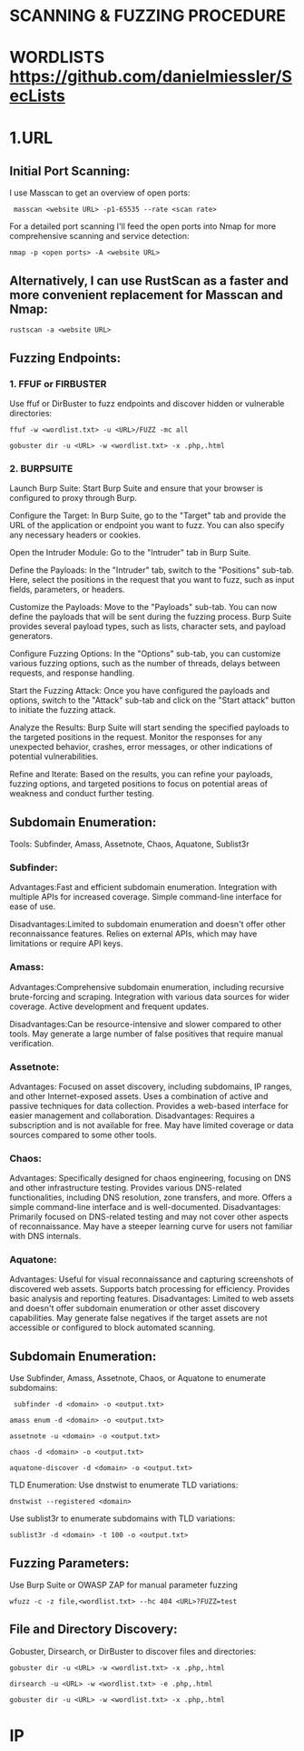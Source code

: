 # SCANNING & FUZZING PROCEDURE
# WORDLISTS https://github.com/danielmiessler/SecLists
# 1.URL

## Initial Port Scanning:

I use Masscan to get an overview of open ports:

` masscan <website URL> -p1-65535 --rate <scan rate>`

For a detailed port scanning I'll feed the open ports into Nmap for more comprehensive scanning and service detection:

`nmap -p <open ports> -A <website URL>`

## Alternatively, I can use RustScan as a faster and more convenient replacement for Masscan and Nmap:

`rustscan -a <website URL>`


## Fuzzing Endpoints:
### 1. FFUF or FIRBUSTER
Use ffuf or DirBuster to fuzz endpoints and discover hidden or vulnerable directories:

`ffuf -w <wordlist.txt> -u <URL>/FUZZ -mc all`

`gobuster dir -u <URL> -w <wordlist.txt> -x .php,.html`

### 2. BURPSUITE 
Launch Burp Suite: Start Burp Suite and ensure that your browser is configured to proxy through Burp.

Configure the Target: In Burp Suite, go to the "Target" tab and provide the URL of the application or endpoint you want to fuzz. You can also specify any necessary headers or cookies.

Open the Intruder Module: Go to the "Intruder" tab in Burp Suite.

Define the Payloads: In the "Intruder" tab, switch to the "Positions" sub-tab. Here, select the positions in the request that you want to fuzz, such as input fields, parameters, or headers.

Customize the Payloads: Move to the "Payloads" sub-tab. You can now define the payloads that will be sent during the fuzzing process. Burp Suite provides several payload types, such as lists, character sets, and payload generators.

Configure Fuzzing Options: In the "Options" sub-tab, you can customize various fuzzing options, such as the number of threads, delays between requests, and response handling.

Start the Fuzzing Attack: Once you have configured the payloads and options, switch to the "Attack" sub-tab and click on the "Start attack" button to initiate the fuzzing attack.

Analyze the Results: Burp Suite will start sending the specified payloads to the targeted positions in the request. Monitor the responses for any unexpected behavior, crashes, error messages, or other indications of potential vulnerabilities.

Refine and Iterate: Based on the results, you can refine your payloads, fuzzing options, and targeted positions to focus on potential areas of weakness and conduct further testing.


## Subdomain Enumeration:
Tools: Subfinder, Amass, Assetnote, Chaos, Aquatone, Sublist3r
### Subfinder:

Advantages:Fast and efficient subdomain enumeration.
Integration with multiple APIs for increased coverage.
Simple command-line interface for ease of use.

Disadvantages:Limited to subdomain enumeration and doesn't offer other reconnaissance features.
Relies on external APIs, which may have limitations or require API keys.
### Amass:

Advantages:Comprehensive subdomain enumeration, including recursive brute-forcing and scraping.
Integration with various data sources for wider coverage.
Active development and frequent updates.

Disadvantages:Can be resource-intensive and slower compared to other tools.
May generate a large number of false positives that require manual verification.
### Assetnote:

Advantages:
Focused on asset discovery, including subdomains, IP ranges, and other Internet-exposed assets.
Uses a combination of active and passive techniques for data collection.
Provides a web-based interface for easier management and collaboration.
Disadvantages:
Requires a subscription and is not available for free.
May have limited coverage or data sources compared to some other tools.
### Chaos:

Advantages:
Specifically designed for chaos engineering, focusing on DNS and other infrastructure testing.
Provides various DNS-related functionalities, including DNS resolution, zone transfers, and more.
Offers a simple command-line interface and is well-documented.
Disadvantages:
Primarily focused on DNS-related testing and may not cover other aspects of reconnaissance.
May have a steeper learning curve for users not familiar with DNS internals.
### Aquatone:

Advantages:
Useful for visual reconnaissance and capturing screenshots of discovered web assets.
Supports batch processing for efficiency.
Provides basic analysis and reporting features.
Disadvantages:
Limited to web assets and doesn't offer subdomain enumeration or other asset discovery capabilities.
May generate false negatives if the target assets are not accessible or configured to block automated scanning.

## Subdomain Enumeration:

Use Subfinder, Amass, Assetnote, Chaos, or Aquatone to enumerate subdomains:

`
subfinder -d <domain> -o <output.txt>`


`amass enum -d <domain> -o <output.txt>`


`assetnote -u <domain> -o <output.txt>`

`chaos -d <domain> -o <output.txt>`


`aquatone-discover -d <domain> -o <output.txt>`



TLD Enumeration:
Use dnstwist to enumerate TLD variations:

`dnstwist --registered <domain>`
 
Use sublist3r to enumerate subdomains with TLD variations:

`sublist3r -d <domain> -t 100 -o <output.txt>`

## Fuzzing Parameters:
Use Burp Suite or OWASP ZAP for manual parameter fuzzing

`wfuzz -c -z file,<wordlist.txt> --hc 404 <URL>?FUZZ=test`
 
## File and Directory Discovery:
Gobuster, Dirsearch, or DirBuster to discover files and directories:

`gobuster dir -u <URL> -w <wordlist.txt> -x .php,.html`

`dirsearch -u <URL> -w <wordlist.txt> -e .php,.html`

`gobuster dir -u <URL> -w <wordlist.txt> -x .php,.html`

# IP

